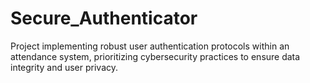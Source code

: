 # Secure_Authenticator
Project implementing robust user authentication protocols within an attendance system, prioritizing cybersecurity practices to ensure data integrity and user privacy.
